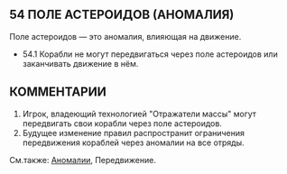 54 ПОЛЕ АСТЕРОИДОВ (АНОМАЛИЯ)
---

Поле астероидов — это аномалия, влияющая на движение.
* 54.1 Корабли не могут передвигаться через поле астероидов или заканчивать движение в нём.

КОММЕНТАРИИ
---
1) Игрок, владеющий технологией "Отражатели массы" могут передвигать свои корабли через поле астероидов.
2) Будущее изменение правил распространит ограничения передвижения кораблей через аномалии на все отряды.
  
См.также: [Аномалии](anomalies.md), Передвижение.

